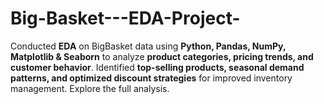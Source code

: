 # Big-Basket---EDA-Project-
Conducted **EDA** on BigBasket data using **Python, Pandas, NumPy, Matplotlib &amp; Seaborn** to analyze **product categories, pricing trends, and customer behavior**. Identified **top-selling products, seasonal demand patterns, and optimized discount strategies** for improved inventory management. Explore the full analysis.
